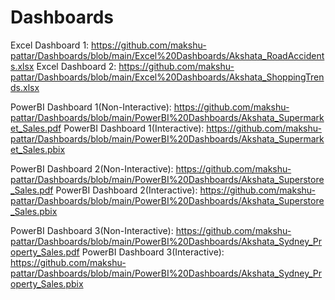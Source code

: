 # Dashboards
Excel Dashboard 1: https://github.com/makshu-pattar/Dashboards/blob/main/Excel%20Dashboards/Akshata_RoadAccidents.xlsx
Excel Dashboard 2: https://github.com/makshu-pattar/Dashboards/blob/main/Excel%20Dashboards/Akshata_ShoppingTrends.xlsx

PowerBI Dashboard 1(Non-Interactive): https://github.com/makshu-pattar/Dashboards/blob/main/PowerBI%20Dashboards/Akshata_Supermarket_Sales.pdf
PowerBI Dashboard 1(Interactive): https://github.com/makshu-pattar/Dashboards/blob/main/PowerBI%20Dashboards/Akshata_Supermarket_Sales.pbix

PowerBI Dashboard 2(Non-Interactive): https://github.com/makshu-pattar/Dashboards/blob/main/PowerBI%20Dashboards/Akshata_Superstore_Sales.pdf
PowerBI Dashboard 2(Interactive): https://github.com/makshu-pattar/Dashboards/blob/main/PowerBI%20Dashboards/Akshata_Superstore_Sales.pbix

PowerBI Dashboard 3(Non-Interactive): https://github.com/makshu-pattar/Dashboards/blob/main/PowerBI%20Dashboards/Akshata_Sydney_Property_Sales.pdf
PowerBI Dashboard 3(Interactive): https://github.com/makshu-pattar/Dashboards/blob/main/PowerBI%20Dashboards/Akshata_Sydney_Property_Sales.pbix
